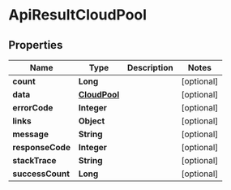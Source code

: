 
# ApiResultCloudPool

## Properties
Name | Type | Description | Notes
------------ | ------------- | ------------- | -------------
**count** | **Long** |  |  [optional]
**data** | [**CloudPool**](CloudPool.md) |  |  [optional]
**errorCode** | **Integer** |  |  [optional]
**links** | **Object** |  |  [optional]
**message** | **String** |  |  [optional]
**responseCode** | **Integer** |  |  [optional]
**stackTrace** | **String** |  |  [optional]
**successCount** | **Long** |  |  [optional]



